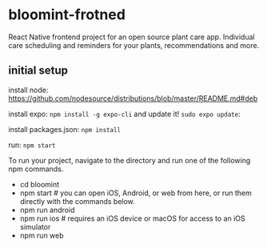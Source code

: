 # bloomint-frotned
React Native frontend project for an open source plant care app. Individual care scheduling and reminders for your plants, recommendations and more. 


## initial setup
install node:  
https://github.com/nodesource/distributions/blob/master/README.md#deb

install expo:
```npm install -g expo-cli```
and update it!
```sudo expo update```:

install packages.json:
```npm install```

run:
```npm start```

To run your project, navigate to the directory and run one of the following npm commands.

- cd bloomint
- npm start # you can open iOS, Android, or web from here, or run them directly with the commands below.
- npm run android
- npm run ios # requires an iOS device or macOS for access to an iOS simulator
- npm run web
